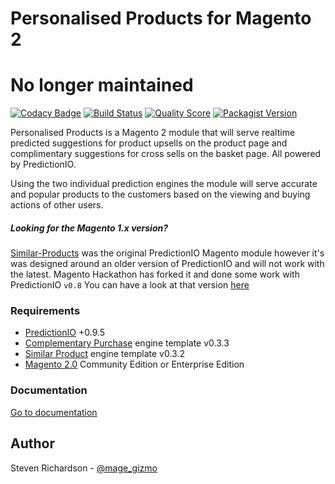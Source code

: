 # Personalised Products for Magento 2

# No longer maintained

[![Codacy Badge](https://api.codacy.com/project/badge/grade/a3a65aaab04249468edbac783c5ae16d)](https://www.codacy.com/app/steven_4/personalised-products) [![Build Status](https://scrutinizer-ci.com/g/richdynamix/personalised-products/badges/build.png?b=develop)](https://scrutinizer-ci.com/g/richdynamix/personalised-products/build-status/develop) [![Quality Score](https://scrutinizer-ci.com/g/richdynamix/personalised-products/badges/quality-score.png?b=develop)](https://scrutinizer-ci.com/g/richdynamix/personalised-products/build-status/develop) [![Packagist Version](https://img.shields.io/badge/packagist-1.1.0-green.svg)](https://packagist.org/packages/richdynamix/personalised-products#1.1.0)

Personalised Products is a Magento 2 module that will serve realtime predicted suggestions for product upsells on the product page and complimentary suggestions for cross sells on the basket page. All powered by PredictionIO.

Using the two individual prediction engines the module will serve accurate and popular products to the customers based on the viewing and buying actions of other users.

##### Looking for the Magento 1.x version?
[Similar-Products](https://github.com/richdynamix/Similar-Products "Similar-Products") was the original PredictionIO Magento module however it's was designed around an older version of PredictionIO and will not work with the latest. Magento Hackathon has forked it and done some work with PredictionIO `v0.8` You can have a look at that version [here](https://github.com/magento-hackathon/Predictionio, "here")

### Requirements

- [PredictionIO](https://prediction.io/ "PredictionIO") +0.9.5
- [Complementary Purchase](https://templates.prediction.io/PredictionIO/template-scala-parallel-complementarypurchase "Complementary Purchase") engine template v0.3.3
- [Similar Product](https://templates.prediction.io/PredictionIO/template-scala-parallel-similarproduct "Similar Product") engine template v0.3.2
- [Magento 2.0](https://www.magentocommerce.com/download, "Magento 2.0") Community Edition or Enterprise Edition


### Documentation

[Go to documentation](http://ppdocs.richdynamix.com/)

## Author

Steven Richardson - [@mage_gizmo](https://twitter.com/mage_gizmo "@mage_gizmo")














